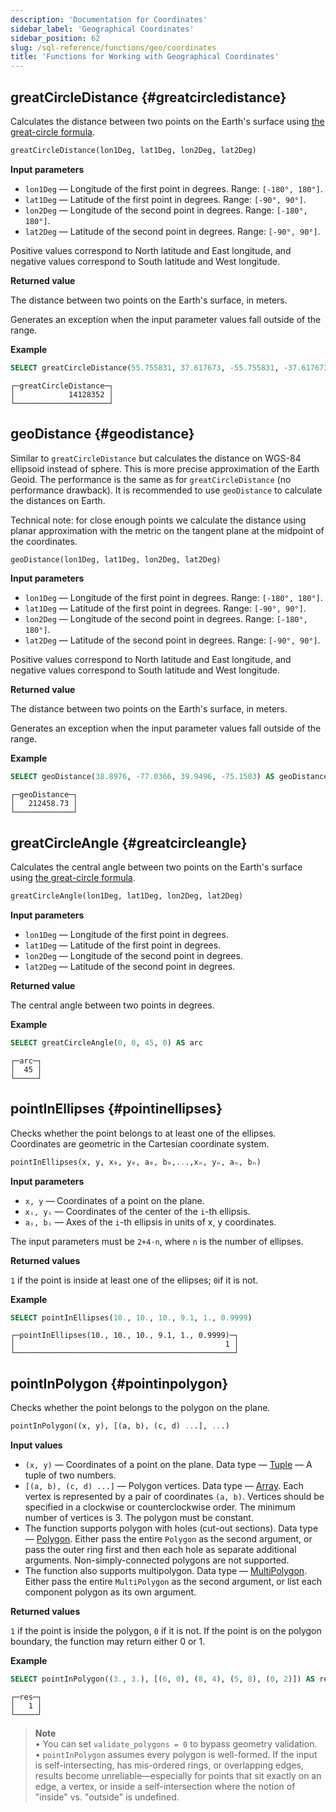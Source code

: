 ```yaml
---
description: 'Documentation for Coordinates'
sidebar_label: 'Geographical Coordinates'
sidebar_position: 62
slug: /sql-reference/functions/geo/coordinates
title: 'Functions for Working with Geographical Coordinates'
---
```


## greatCircleDistance {#greatcircledistance}

Calculates the distance between two points on the Earth's surface using [the great-circle formula](https://en.wikipedia.org/wiki/Great-circle_distance).

```sql
greatCircleDistance(lon1Deg, lat1Deg, lon2Deg, lat2Deg)
```

**Input parameters**

- `lon1Deg` — Longitude of the first point in degrees. Range: `[-180°, 180°]`.
- `lat1Deg` — Latitude of the first point in degrees. Range: `[-90°, 90°]`.
- `lon2Deg` — Longitude of the second point in degrees. Range: `[-180°, 180°]`.
- `lat2Deg` — Latitude of the second point in degrees. Range: `[-90°, 90°]`.

Positive values correspond to North latitude and East longitude, and negative values correspond to South latitude and West longitude.

**Returned value**

The distance between two points on the Earth's surface, in meters.

Generates an exception when the input parameter values fall outside of the range.

**Example**

```sql
SELECT greatCircleDistance(55.755831, 37.617673, -55.755831, -37.617673) AS greatCircleDistance
```

```text
┌─greatCircleDistance─┐
│            14128352 │
└─────────────────────┘
```

## geoDistance {#geodistance}

Similar to `greatCircleDistance` but calculates the distance on WGS-84 ellipsoid instead of sphere. This is more precise approximation of the Earth Geoid.
The performance is the same as for `greatCircleDistance` (no performance drawback). It is recommended to use `geoDistance` to calculate the distances on Earth.

Technical note: for close enough points we calculate the distance using planar approximation with the metric on the tangent plane at the midpoint of the coordinates.

```sql
geoDistance(lon1Deg, lat1Deg, lon2Deg, lat2Deg)
```

**Input parameters**

- `lon1Deg` — Longitude of the first point in degrees. Range: `[-180°, 180°]`.
- `lat1Deg` — Latitude of the first point in degrees. Range: `[-90°, 90°]`.
- `lon2Deg` — Longitude of the second point in degrees. Range: `[-180°, 180°]`.
- `lat2Deg` — Latitude of the second point in degrees. Range: `[-90°, 90°]`.

Positive values correspond to North latitude and East longitude, and negative values correspond to South latitude and West longitude.

**Returned value**

The distance between two points on the Earth's surface, in meters.

Generates an exception when the input parameter values fall outside of the range.

**Example**

```sql
SELECT geoDistance(38.8976, -77.0366, 39.9496, -75.1503) AS geoDistance
```

```text
┌─geoDistance─┐
│   212458.73 │
└─────────────┘
```

## greatCircleAngle {#greatcircleangle}

Calculates the central angle between two points on the Earth's surface using [the great-circle formula](https://en.wikipedia.org/wiki/Great-circle_distance).

```sql
greatCircleAngle(lon1Deg, lat1Deg, lon2Deg, lat2Deg)
```

**Input parameters**

- `lon1Deg` — Longitude of the first point in degrees.
- `lat1Deg` — Latitude of the first point in degrees.
- `lon2Deg` — Longitude of the second point in degrees.
- `lat2Deg` — Latitude of the second point in degrees.

**Returned value**

The central angle between two points in degrees.

**Example**

```sql
SELECT greatCircleAngle(0, 0, 45, 0) AS arc
```

```text
┌─arc─┐
│  45 │
└─────┘
```

## pointInEllipses {#pointinellipses}

Checks whether the point belongs to at least one of the ellipses.
Coordinates are geometric in the Cartesian coordinate system.

```sql
pointInEllipses(x, y, x₀, y₀, a₀, b₀,...,xₙ, yₙ, aₙ, bₙ)
```

**Input parameters**

- `x, y` — Coordinates of a point on the plane.
- `xᵢ, yᵢ` — Coordinates of the center of the `i`-th ellipsis.
- `aᵢ, bᵢ` — Axes of the `i`-th ellipsis in units of x, y coordinates.

The input parameters must be `2+4⋅n`, where `n` is the number of ellipses.

**Returned values**

`1` if the point is inside at least one of the ellipses; `0`if it is not.

**Example**

```sql
SELECT pointInEllipses(10., 10., 10., 9.1, 1., 0.9999)
```

```text
┌─pointInEllipses(10., 10., 10., 9.1, 1., 0.9999)─┐
│                                               1 │
└─────────────────────────────────────────────────┘
```

## pointInPolygon {#pointinpolygon}

Checks whether the point belongs to the polygon on the plane.

```sql
pointInPolygon((x, y), [(a, b), (c, d) ...], ...)
```

**Input values**

- `(x, y)` — Coordinates of a point on the plane. Data type — [Tuple](../../data-types/tuple.md) — A tuple of two numbers.
- `[(a, b), (c, d) ...]` — Polygon vertices. Data type — [Array](../../data-types/array.md). Each vertex is represented by a pair of coordinates `(a, b)`. Vertices should be specified in a clockwise or counterclockwise order. The minimum number of vertices is 3. The polygon must be constant.
- The function supports polygon with holes (cut-out sections). Data type — [Polygon](../../data-types/geo.md/#polygon). Either pass the entire `Polygon` as the second argument, or pass the outer ring first and then each hole as separate additional arguments. Non-simply-connected polygons are not supported.
- The function also supports multipolygon. Data type — [MultiPolygon](../../data-types/geo.md/#multipolygon). Either pass the entire `MultiPolygon` as the second argument, or list each component polygon as its own argument.

**Returned values**

`1` if the point is inside the polygon, `0` if it is not.
If the point is on the polygon boundary, the function may return either 0 or 1.

**Example**

```sql
SELECT pointInPolygon((3., 3.), [(6, 0), (8, 4), (5, 8), (0, 2)]) AS res
```

```text
┌─res─┐
│   1 │
└─────┘
```

> **Note**  
> • You can set `validate_polygons = 0` to bypass geometry validation.  
> • `pointInPolygon` assumes every polygon is well-formed. If the input is self-intersecting, has mis-ordered rings, or overlapping edges, results become unreliable—especially for points that sit exactly on an edge, a vertex, or inside a self-intersection where the notion of "inside" vs. "outside" is undefined.
